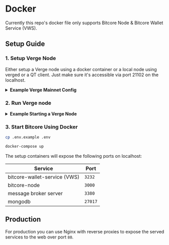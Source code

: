 # Docker
Currently this repo's docker file only supports Bitcore Node & Bitcore Wallet Service (VWS).

## Setup Guide

### 1. Setup Verge Node
Either setup a Verge node using a docker container or a local node using verged or a QT client. Just make sure it's accessible via port 21102 on the localhost.

<details>
<summary><b> Example Verge Mainnet Config </b></summary>

```sh
listen=1
server=1

rpcuser=RPCUSER
rpcpassword=RPCPASS
```

</details>

### 2. Run Verge node
<details>
<summary><b>Example Starting a Verge Node</b></summary>
  
```
# Path to your verge application and path to the config above
/Applications/Verge-Qt.app/Contents/MacOS/Verge-Qt -datadir=/Users/username/blockchains/verge-core/networks/mainnet/
```

</details>

### 3. Start Bitcore Using Docker

```sh
cp .env.example .env

docker-compose up
```

The setup containers will expose the following ports on localhost:

| Service                      | Port    |
|------------------------------|---------|
| bitcore-wallet-service (VWS) | `3232`  |
| bitcore-node                 | `3000`  |
| message broker server        | `3380`  |
| mongodb                      | `27017` |

## Production
For production you can use Nginx with reverse proxies to expose the served services to the web over port `80`.


